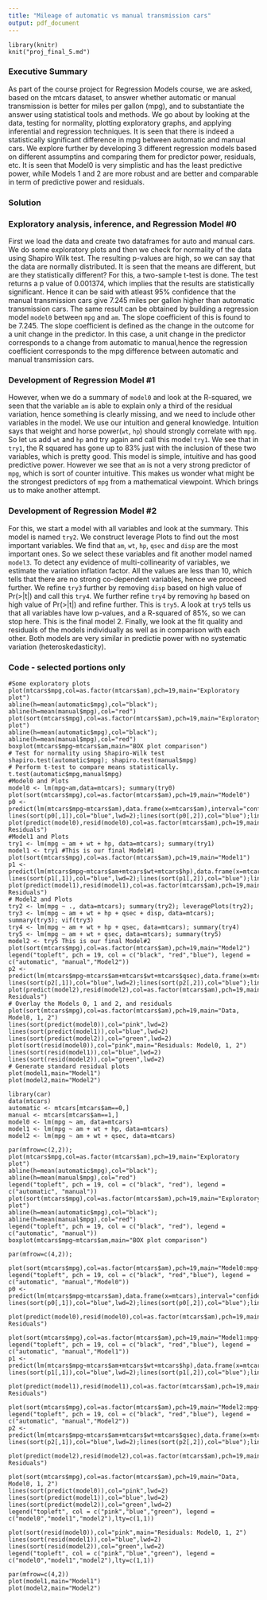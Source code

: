 ```yaml
---
title: "Mileage of automatic vs manual transmission cars"
output: pdf_document
---
```


```{r}
library(knitr)
knit("proj_final_5.md")
```


### Executive Summary

As part of the course project for Regression Models course, we are asked, based on the mtcars dataset, to answer whether automatic or manual transmission is better for miles per gallon (mpg), and to substantiate the answer using statistical tools and methods. We go about by looking at the data, testing for normality, plotting exploratory graphs, and applying inferential and regression techniques. It is seen that there is indeed a statistically significant difference in mpg between automatic and manual cars. We explore further by developing 3 different regression models based on different assumptins and comparing them for predictor power, residuals, etc. It is seen that Model0 is very simplistic and has the least predictive power, while Models 1 and 2 are more robust and are better and comparable in term of predictive power and residuals.

### Solution

### Exploratory analysis, inference, and Regression Model #0

First we load the data and create two dataframes for auto and manual cars. We do some exploratory plots and then we check for normality of the data using Shapiro Wilk test. The resulting p-values are high, so we can say that the data are normally distributed. It is seen that the means are different, but are they statistically different? For this, a two-sample t-test is done. The test returns a p value of 0.001374, which implies that the results are statistically significant. Hence it can be said with atleast 95% confidence that the manual transmission cars give 7.245 miles per gallon higher than automatic transmission cars. The same result can be obtained by building a regression model ```model0``` between ```mpg``` and ```am```. The slope coefficient of this is found to be 7.245. The slope coefficient is defined as the change in the outcome for a unit change in the predictor. In this case, a unit change in the predictor corresponds to a change from automatic to manual,hence the regression coefficient corresponds to the mpg difference between automatic and manual transmission cars.

### Development of Regression Model #1

However, when we do a summary of ```model0``` and look at the R-squared, we seen that the variable ```am``` is able to explain only a third of the residual variation, hence something is clearly missing, and we need to include other variables in the model. We use our intuition and general knowledge. Intuition says that weight and horse power(```wt```, ```hp```) should strongly correlate with ```mpg```. So let us add ```wt``` and ```hp``` and try again and call this model ```try1```. We see that in ```try1```, the R squared has gone up to 83% just with the inclusion of these two variables, which is pretty good. This model is simple, intuitive and has good predictive power. However we see that ```am``` is not a very strong predictor of ```mpg```, which is sort of counter intuitive. This makes us wonder what might be the strongest predictors of ```mpg``` from a mathematical viewpoint. Which brings us to make another attempt.

### Development of Regression Model #2

For this, we start a model with all variables and look at the summary. This model is named ```try2```. We construct leverage Plots to find out the most important variables. We find that ```am```, ```wt```, ```hp```, ```qsec``` and ```disp``` are the most important ones. So we select these variables and fit another model named ```model3```. To detect any evidence of multi-collinearity of variables, we estimate the variation inflation factor. All the values are less than 10, which tells that there are no strong co-dependent variables, hence we proceed further. We refine ```try3``` further by removing ```disp``` based on high value of Pr(>|t|) and call this ```try4```. We further refine ```try4``` by removing ```hp``` based on high value of Pr(>|t|) and refine further. This is ```try5```. A look at ```try5``` tells us that all variables have low p-values, and a R-squared of 85%, so we can stop here. This is the final model 2. Finally, we look at the fit quality and residuals of the models individually as well as in comparison with each other. Both models are very similar in predictie power with no systematic variation (heteroskedasticity). 

### Code - selected portions only

```{r eval=FALSE}
#Some exploratory plots
plot(mtcars$mpg,col=as.factor(mtcars$am),pch=19,main="Exploratory plot")
abline(h=mean(automatic$mpg),col="black"); abline(h=mean(manual$mpg),col="red")
plot(sort(mtcars$mpg),col=as.factor(mtcars$am),pch=19,main="Exploratory plot")
abline(h=mean(automatic$mpg),col="black"); abline(h=mean(manual$mpg),col="red")
boxplot(mtcars$mpg~mtcars$am,main="BOX plot comparison")
# Test for normality using Shapiro-Wilk test
shapiro.test(automatic$mpg); shapiro.test(manual$mpg) 
# Perform t-test to compare means statistically. 
t.test(automatic$mpg,manual$mpg) 
#Model0 and Plots 
model0 <- lm(mpg~am,data=mtcars); summary(try0) 
plot(sort(mtcars$mpg),col=as.factor(mtcars$am),pch=19,main="Model0")
p0 <- predict(lm(mtcars$mpg~mtcars$am),data.frame(x=mtcars$am),interval="confidence")
lines(sort(p0[,1]),col="blue",lwd=2);lines(sort(p0[,2]),col="blue");lines(sort(p0[,3]),col="blue")
plot(predict(model0),resid(model0),col=as.factor(mtcars$am),pch=19,main="Model0 Residuals")
#Model1 and Plots
try1 <- lm(mpg ~ am + wt + hp, data=mtcars); summary(try1)
model1 <- try1 #This is our final Model#1
plot(sort(mtcars$mpg),col=as.factor(mtcars$am),pch=19,main="Model1")
p1 <- predict(lm(mtcars$mpg~mtcars$am+mtcars$wt+mtcars$hp),data.frame(x=mtcars$am),interval="confidence")
lines(sort(p1[,1]),col="blue",lwd=2);lines(sort(p1[,2]),col="blue");lines(sort(p1[,3]),col="blue")
plot(predict(model1),resid(model1),col=as.factor(mtcars$am),pch=19,main="Model1 Residuals")
# Model2 and Plots
try2 <- lm(mpg ~ ., data=mtcars); summary(try2); leveragePlots(try2); 
try3 <- lm(mpg ~ am + wt + hp + qsec + disp, data=mtcars); summary(try3); vif(try3) 
try4 <- lm(mpg ~ am + wt + hp + qsec, data=mtcars); summary(try4) 
try5 <- lm(mpg ~ am + wt + qsec, data=mtcars); summary(try5)
model2 <- try5 This is our final Model#2
plot(sort(mtcars$mpg),col=as.factor(mtcars$am),pch=19,main="Model2")
legend("topleft", pch = 19, col = c("black", "red","blue"), legend = c("automatic", "manual","Model2"))
p2 <- predict(lm(mtcars$mpg~mtcars$am+mtcars$wt+mtcars$qsec),data.frame(x=mtcars$am),interval="confidence")
lines(sort(p2[,1]),col="blue",lwd=2);lines(sort(p2[,2]),col="blue");lines(sort(p2[,3]),col="blue")
plot(predict(model2),resid(model2),col=as.factor(mtcars$am),pch=19,main="Model2 Residuals")
# Overlay the Models 0, 1 and 2, and residuals
plot(sort(mtcars$mpg),col=as.factor(mtcars$am),pch=19,main="Data, Model0, 1, 2")
lines(sort(predict(model0)),col="pink",lwd=2)
lines(sort(predict(model1)),col="blue",lwd=2)
lines(sort(predict(model2)),col="green",lwd=2)
plot(sort(resid(model0)),col="pink",main="Residuals: Model0, 1, 2")
lines(sort(resid(model1)),col="blue",lwd=2)
lines(sort(resid(model2)),col="green",lwd=2)
# Generate standard residual plots
plot(model1,main="Model1")
plot(model2,main="Model2")
```

```{r,include=FALSE}
library(car)
data(mtcars)
automatic <- mtcars[mtcars$am==0,]
manual <- mtcars[mtcars$am==1,]
model0 <- lm(mpg ~ am, data=mtcars)
model1 <- lm(mpg ~ am + wt + hp, data=mtcars)
model2 <- lm(mpg ~ am + wt + qsec, data=mtcars)
```

```{r,echo=FALSE,fig.height=10}
par(mfrow=c(2,2)); 
plot(mtcars$mpg,col=as.factor(mtcars$am),pch=19,main="Exploratory plot")
abline(h=mean(automatic$mpg),col="black"); abline(h=mean(manual$mpg),col="red")
legend("topleft", pch = 19, col = c("black", "red"), legend = c("automatic", "manual"))
plot(sort(mtcars$mpg),col=as.factor(mtcars$am),pch=19,main="Exploratory plot")
abline(h=mean(automatic$mpg),col="black"); abline(h=mean(manual$mpg),col="red")
legend("topleft", pch = 19, col = c("black", "red"), legend = c("automatic", "manual"))
boxplot(mtcars$mpg~mtcars$am,main="BOX plot comparison")
```

```{r,echo=FALSE,fig.height=10}
par(mfrow=c(4,2)); 

plot(sort(mtcars$mpg),col=as.factor(mtcars$am),pch=19,main="Model0:mpg~am")
legend("topleft", pch = 19, col = c("black", "red","blue"), legend = c("automatic", "manual","Model0"))
p0 <- predict(lm(mtcars$mpg~mtcars$am),data.frame(x=mtcars),interval="confidence")
lines(sort(p0[,1]),col="blue",lwd=2);lines(sort(p0[,2]),col="blue");lines(sort(p0[,3]),col="blue")

plot(predict(model0),resid(model0),col=as.factor(mtcars$am),pch=19,main="Model0 Residuals")

plot(sort(mtcars$mpg),col=as.factor(mtcars$am),pch=19,main="Model1:mpg~am+wt+hp")
legend("topleft", pch = 19, col = c("black", "red","blue"), legend = c("automatic", "manual","Model1"))
p1 <- predict(lm(mtcars$mpg~mtcars$am+mtcars$wt+mtcars$hp),data.frame(x=mtcars),interval="confidence")
lines(sort(p1[,1]),col="blue",lwd=2);lines(sort(p1[,2]),col="blue");lines(sort(p1[,3]),col="blue")

plot(predict(model1),resid(model1),col=as.factor(mtcars$am),pch=19,main="Model1 Residuals")

plot(sort(mtcars$mpg),col=as.factor(mtcars$am),pch=19,main="Model2:mpg~am+wt+qsec")
legend("topleft", pch = 19, col = c("black", "red","blue"), legend = c("automatic", "manual","Model2"))
p2 <- predict(lm(mtcars$mpg~mtcars$am+mtcars$wt+mtcars$qsec),data.frame(x=mtcars),interval="confidence")
lines(sort(p2[,1]),col="blue",lwd=2);lines(sort(p2[,2]),col="blue");lines(sort(p2[,3]),col="blue")

plot(predict(model2),resid(model2),col=as.factor(mtcars$am),pch=19,main="Model2 Residuals")

plot(sort(mtcars$mpg),col=as.factor(mtcars$am),pch=19,main="Data, Model0, 1, 2")
lines(sort(predict(model0)),col="pink",lwd=2)
lines(sort(predict(model1)),col="blue",lwd=2)
lines(sort(predict(model2)),col="green",lwd=2)
legend("topleft", col = c("pink","blue","green"), legend = c("model0","model1","model2"),lty=c(1,1))

plot(sort(resid(model0)),col="pink",main="Residuals: Model0, 1, 2")
lines(sort(resid(model1)),col="blue",lwd=2)
lines(sort(resid(model2)),col="green",lwd=2)
legend("topleft", col = c("pink","blue","green"), legend = c("model0","model1","model2"),lty=c(1,1))
```

```{r,echo=FALSE,fig.height=10}
par(mfrow=c(4,2))
plot(model1,main="Model1")
plot(model2,main="Model2")
```
